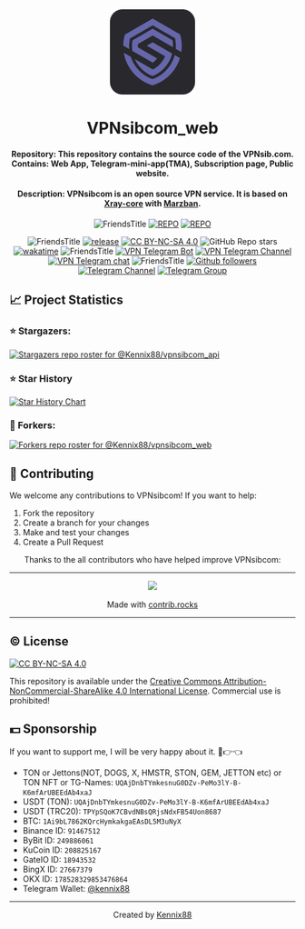 
<div align="center">

<a href="https://t.me/vpnsibcom_bot" target='_blank'>
    <img src="logo.png" width='150' />
</a>

# VPNsibcom_web
#### **Repository**: This repository contains the source code of the VPNsib.com. Contains: Web App, Telegram-mini-app(TMA), Subscription page, Public website.
#### **Description**: VPNsibcom is an open source VPN service. It is based on [Xray-core](https://github.com/XTLS/Xray-core/) with [Marzban](https://github.com/Gozargah/Marzban).

![FriendsTitle](https://img.shields.io/badge/Project%20Repositories%3A-blue?style=for-the-badge&color=005386)
[![REPO](https://img.shields.io/github/stars/Kennix88/vpnsibcom_web?style=for-the-badge&color=0891b2&labelColor=1c1917&logo=github&label=vpnsibcom_web)](https://github.com/Kennix88/vpnsibcom_web)
[![REPO](https://img.shields.io/github/stars/Kennix88/vpnsibcom_api?style=for-the-badge&color=0891b2&labelColor=1c1917&logo=github&label=vpnsibcom_api)](https://github.com/Kennix88/vpnsibcom_api)

![FriendsTitle](https://img.shields.io/badge/Repository%3A-blue?style=for-the-badge&color=3C5280)
[![release](https://img.shields.io/github/package-json/v/Kennix88/vpnsibcom_web?style=for-the-badge&color=0891b2&labelColor=1c1917)](https://github.com/Kennix88/vpnsibcom_web/releases)
[![CC BY-NC-SA 4.0][cc-by-nc-sa-shield]][cc-by-nc-sa]
![GitHub Repo stars](https://img.shields.io/github/stars/Kennix88/vpnsibcom_web?style=for-the-badge&color=0891b2&labelColor=1c1917)
[![wakatime](https://wakatime.com/badge/user/9268c051-c861-45cc-b927-3babf56c56d9/project/e80cee38-d89a-40d0-934f-eb63d44eb27c.svg?style=for-the-badge&color=0891b2&logoColor=1c1917)](https://github.com/Kennix88/vpnsibcom_web)
![FriendsTitle](https://img.shields.io/badge/VPNsibcom%3A-blue?style=for-the-badge&color=3C5280)
[![VPN Telegram Bot](https://img.shields.io/badge/VPN_service-blue?style=for-the-badge&color=0891b2&labelColor=1c1917&logo=telegram&label=Bot)](https://t.me/vpnsibcom_bot)
[![VPN Telegram Channel](https://img.shields.io/endpoint?style=for-the-badge&color=0891b2&labelColor=1c1917&url=https%3A%2F%2Ftg.sumanjay.workers.dev%2Fvpnsibcom&label=Community)](https://t.me/vpnsibcom)
[![VPN Telegram chat](https://img.shields.io/endpoint?label=Chat&style=for-the-badge&color=0891b2&labelColor=1c1917&url=https%3A%2F%2Ftg.sumanjay.workers.dev%2Fvpnsibcom_chat)](https://t.me/vpnsibcom_chat)
![FriendsTitle](https://img.shields.io/badge/Me%3A-blue?style=for-the-badge&color=3C5280)
[![Github followers](https://img.shields.io/github/followers/Kennix88?logo=github&style=for-the-badge&color=0891b2&labelColor=1c1917)](https://www.github.com/Kennix88)
[![Telegram Channel](https://img.shields.io/endpoint?style=for-the-badge&color=0891b2&labelColor=1c1917&url=https%3A%2F%2Ftg.sumanjay.workers.dev%2Fkennixdev&label=Channel)](https://t.me/KennixDev)
[![Telegram Group](https://img.shields.io/endpoint?label=Group&style=for-the-badge&color=0891b2&labelColor=1c1917&url=https%3A%2F%2Ftg.sumanjay.workers.dev%2FKennixDevGroup)](https://t.me/KennixDevGroup)

</div>

## 📈 Project Statistics

### ⭐ Stargazers:
[![Stargazers repo roster for @Kennix88/vpnsibcom_api](https://reporoster.com/stars/dark/Kennix88/vpnsibcom_web)](https://github.com/Kennix88/vpnsibcom_web/stargazers)
### ⭐ Star History

<a href="https://www.star-history.com/#kennix88/vpnsibcom_api&Date">
 <picture>
   <source media="(prefers-color-scheme: dark)" srcset="https://api.star-history.com/svg?repos=kennix88/vpnsibcom_web&type=Date&theme=dark" />
   <source media="(prefers-color-scheme: light)" srcset="https://api.star-history.com/svg?repos=kennix88/vpnsibcom_web&type=Date" />
   <img alt="Star History Chart" src="https://api.star-history.com/svg?repos=kennix88/vpnsibcom_web&type=Date" />
 </picture>
</a>

### 🍴 Forkers:
[![Forkers repo roster for @Kennix88/vpnsibcom_web](https://reporoster.com/forks/dark/Kennix88/vpnsibcom_web)](https://github.com/Kennix88/vpnsibcom_web/network/members)


## 🤝 Contributing

We welcome any contributions to VPNsibcom! If you want to help:

1. Fork the repository
2. Create a branch for your changes
3. Make and test your changes
4. Create a Pull Request


<div align="center">
Thanks to the all contributors who have helped improve VPNsibcom:

---

<a href="https://github.com/kennix88/vpnsibcom_web/graphs/contributors">
    <img src="https://contrib.rocks/image?repo=kennix88/vpnsibcom_web" />
</a>

Made with <a rel="noopener noreferrer" target="_blank" href="https://contrib.rocks">contrib.rocks</a>

---

</div>

## © License
[![CC BY-NC-SA 4.0][cc-by-nc-sa-image]][cc-by-nc-sa]

This repository is available under the [Creative Commons Attribution-NonCommercial-ShareAlike 4.0 International License](cc-by-nc-sa). Commercial use is prohibited!



## 💵 Sponsorship
If you want to support me, I will be very happy about it. 🥺👉👈

- TON or Jettons(NOT, DOGS, X, HMSTR, STON, GEM, JETTON etc) or TON NFT or TG-Names: `UQAjDnbTYmkesnuG0DZv-PeMo3lY-B-K6mfArUBEEdAb4xaJ`
- USDT (TON): `UQAjDnbTYmkesnuG0DZv-PeMo3lY-B-K6mfArUBEEdAb4xaJ`
- USDT (TRC20): `TPYpSQoK7CBvdNBsQRjsNdxFB54Uon8687`
- BTC: `1Ai9bL7862KQrcHymkakgaEAsDL5M3uNyX`
- Binance ID: `91467512`
- ByBit ID: `249886061`
- KuCoin ID: `208825167`
- GateIO ID: `18943532`
- BingX ID: `27667379`
- OKX ID: `178528329853476864`
- Telegram Wallet: [@kennix88](https://t.me/Kennix88)

[cc-by-nc-sa]: http://creativecommons.org/licenses/by-nc-sa/4.0/
[cc-by-nc-sa-image]: https://licensebuttons.net/l/by-nc-sa/4.0/88x31.png
[cc-by-nc-sa-shield]: https://img.shields.io/badge/©%20License-CC%20BY--NC--SA%204.0-lightgrey.svg?style=for-the-badge&color=0891b2&labelColor=1c1917

---

<div align="center">

Created by [Kennix88](https://github.com/Kennix88)

</div>